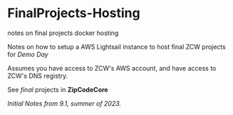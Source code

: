# FinalProjects-Hosting
notes on final projects docker hosting

Notes on how to setup a AWS Lightsail instance to host final ZCW projects for _Demo Day_

Assumes you have access to ZCW's AWS account, and have access to ZCW's DNS registry.

See _final_ projects in __ZipCodeCore__

_Initial Notes from 9.1, summer of 2023._
